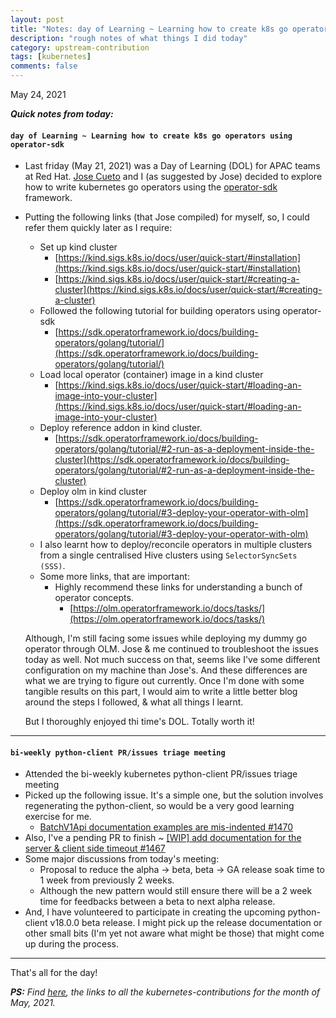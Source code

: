 ```yaml
---
layout: post
title: "Notes: day of Learning ~ Learning how to create k8s go operators using operator-sdk, Bi-weekly python-client PR/issues triage meeting #17"
description: "rough notes of what things I did today"
category: upstream-contribution
tags: [kubernetes]
comments: false
---
```


May 24, 2021

***Quick notes from today:***

#### `day of Learning ~ Learning how to create k8s go operators using operator-sdk`

- Last friday (May 21, 2021) was a Day of Learning (DOL) for APAC teams at Red Hat. [Jose Cueto](https://github.com/pepedocs) and I (as suggested by Jose) decided to explore how to write kubernetes go operators using the [operator-sdk](https://github.com/operator-framework/operator-sdk) framework.
- Putting the following links (that Jose compiled) for myself, so, I could refer them quickly later as I require:
  - Set up kind cluster
      - [https://kind.sigs.k8s.io/docs/user/quick-start/#installation](https://kind.sigs.k8s.io/docs/user/quick-start/#installation)
      - [https://kind.sigs.k8s.io/docs/user/quick-start/#creating-a-cluster](https://kind.sigs.k8s.io/docs/user/quick-start/#creating-a-cluster)
  - Followed the following tutorial for building operators using operator-sdk
      - [https://sdk.operatorframework.io/docs/building-operators/golang/tutorial/](https://sdk.operatorframework.io/docs/building-operators/golang/tutorial/)
  -  Load local operator (container) image in a kind cluster
      - [https://kind.sigs.k8s.io/docs/user/quick-start/#loading-an-image-into-your-cluster](https://kind.sigs.k8s.io/docs/user/quick-start/#loading-an-image-into-your-cluster)
  - Deploy reference addon in kind cluster.
      - [https://sdk.operatorframework.io/docs/building-operators/golang/tutorial/#2-run-as-a-deployment-inside-the-cluster](https://sdk.operatorframework.io/docs/building-operators/golang/tutorial/#2-run-as-a-deployment-inside-the-cluster)
  - Deploy olm in kind cluster
      - [https://sdk.operatorframework.io/docs/building-operators/golang/tutorial/#3-deploy-your-operator-with-olm](https://sdk.operatorframework.io/docs/building-operators/golang/tutorial/#3-deploy-your-operator-with-olm)
  - I also learnt how to deploy/reconcile operators in multiple clusters from a single centralised Hive clusters using `SelectorSyncSets (SSS)`.
  - Some more links, that are important:
      - Highly recommend these links for understanding a bunch of operator concepts.
          - [https://olm.operatorframework.io/docs/tasks/](https://olm.operatorframework.io/docs/tasks/)
          
  
  Although, I'm still facing some issues while deploying my dummy go operator through OLM. Jose & me continued to troubleshoot the issues today as well. Not much success on that, seems like I've some different configuration on my machine than Jose's. And these differences are what we are trying to figure out currently. Once I'm done with some tangible results on this part, I would aim to write a little better blog around the steps I followed, & what all things I learnt.
  
  But I thoroughly enjoyed thi time's DOL. Totally worth it!
 
---
  
#### `bi-weekly python-client PR/issues triage meeting`
 
- Attended the bi-weekly kubernetes python-client PR/issues triage meeting
- Picked up the following issue. It's a simple one, but the solution involves regenerating the python-client, so would be a very good learning exercise for me.
    - [BatchV1Api documentation examples are mis-indented #1470](https://github.com/kubernetes-client/python/issues/1470)
- Also, I've a pending PR to finish ~ [[WIP] add documentation for the server & client side timeout #1467](https://github.com/kubernetes-client/python/pull/1467)
- Some major discussions from today's meeting:
    - Proposal to reduce the alpha -> beta, beta -> GA release soak time to 1 week from previously 2 weeks.
    - Although the new pattern would still ensure there will be a 2 week time for feedbacks between a beta to next alpha release.
- And, I have volunteered to participate in creating the upcoming python-client v18.0.0 beta release. I might pick up the release documentation or other small bits (I'm yet not aware what might be those) that might come up during the process.

---

That's all for the day!

***PS:** Find [here](https://www.psaggu.com/kubernetes.html#may-2021), the links to all the kubernetes-contributions for the month of May, 2021.*

